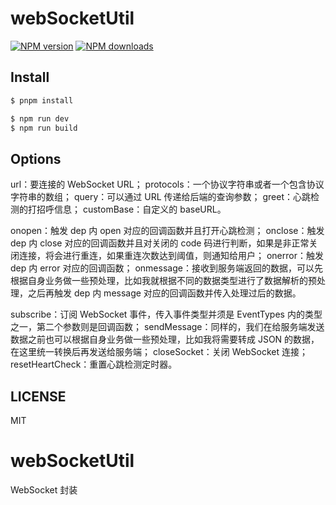 # webSocketUtil

[![NPM version](https://img.shields.io/npm/v/@dabing_bigpawn/socket-util.svg?style=flat)](https://npmjs.org/package/@dabing_bigpawn/socket-util)
[![NPM downloads](http://img.shields.io/npm/dm/@dabing_bigpawn/socket-util.svg?style=flat)](https://npmjs.org/package/@dabing_bigpawn/socket-util)

## Install

```bash
$ pnpm install
```

```bash
$ npm run dev
$ npm run build
```

## Options

url：要连接的 WebSocket URL；
protocols：一个协议字符串或者一个包含协议字符串的数组；
query：可以通过 URL 传递给后端的查询参数；
greet：心跳检测的打招呼信息；
customBase：自定义的 baseURL。


onopen：触发 dep 内 open 对应的回调函数并且打开心跳检测；
onclose：触发 dep 内 close 对应的回调函数并且对关闭的 code 码进行判断，如果是非正常关闭连接，将会进行重连，如果重连次数达到阈值，则通知给用户；
onerror：触发 dep 内 error 对应的回调函数；
onmessage：接收到服务端返回的数据，可以先根据自身业务做一些预处理，比如我就根据不同的数据类型进行了数据解析的预处理，之后再触发 dep 内 message 对应的回调函数并传入处理过后的数据。


subscribe：订阅 WebSocket 事件，传入事件类型并须是 EventTypes 内的类型之一，第二个参数则是回调函数；
sendMessage：同样的，我们在给服务端发送数据之前也可以根据自身业务做一些预处理，比如我将需要转成 JSON 的数据，在这里统一转换后再发送给服务端；
closeSocket：关闭 WebSocket 连接；
resetHeartCheck：重置心跳检测定时器。

## LICENSE

MIT
# webSocketUtil
WebSocket 封装
